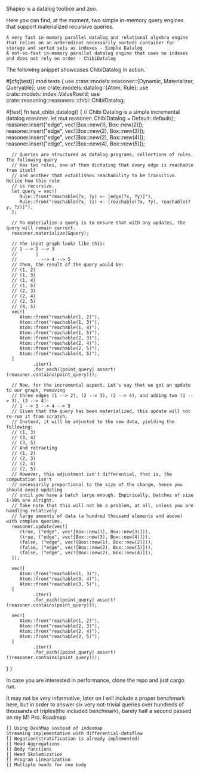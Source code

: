 Shapiro is a datalog toolbox and zoo.

Here you can find, at the moment, two simple in-memory query engines that support materialized recursive queries.

    A very fast in-memory parallel datalog and relational algebra engine that relies on an ordered(not necessarily sorted) container for storage and sorted sets as indexes - Simple Datalog
    A not-so-fast in-memory parallel datalog engine that uses no indexes and does not rely on order - ChibiDatalog

The following snippet showcases ChibiDatalog in action.

#[cfg(test)]
mod tests {
   use crate::models::reasoner::{Dynamic, Materializer, Queryable};
   use crate::models::datalog::{Atom, Rule};
   use crate::models::index::ValueRowId;
   use crate::reasoning::reasoners::chibi::ChibiDatalog;

   #[test]
   fn test_chibi_datalog() {
      // Chibi Datalog is a simple incremental datalog reasoner.
      let mut reasoner: ChibiDatalog = Default::default();
      reasoner.insert("edge", vec![Box::new(1), Box::new(2)]);
      reasoner.insert("edge", vec![Box::new(2), Box::new(3)]);
      reasoner.insert("edge", vec![Box::new(2), Box::new(4)]);
      reasoner.insert("edge", vec![Box::new(4), Box::new(5)]);

      // Queries are structured as datalog programs, collections of rules. The following query
      // has two rules, one of them dictating that every edge is reachable from itself
      // and another that establishes reachability to be transitive. Notice how this rule
      // is recursive.
      let query = vec![
         Rule::from("reachable(?x, ?y) <- [edge(?x, ?y)]"),
         Rule::from("reachable(?x, ?z) <- [reachable(?x, ?y), reachable(?y, ?z)]"),
      ];

      // To materialize a query is to ensure that with any updates, the query will remain correct.
      reasoner.materialize(&query);

      // The input graph looks like this:
      // 1 --> 2 --> 3
      //       |
      //         --> 4 --> 5
      // Then, the result of the query would be:
      // (1, 2)
      // (1, 3)
      // (1, 4)
      // (1, 5)
      // (2, 3)
      // (2, 4)
      // (2, 5)
      // (4, 5)
      vec![
         Atom::from("reachable(1, 2)"),
         Atom::from("reachable(1, 3)"),
         Atom::from("reachable(1, 4)"),
         Atom::from("reachable(1, 5)"),
         Atom::from("reachable(2, 3)"),
         Atom::from("reachable(2, 4)"),
         Atom::from("reachable(2, 5)"),
         Atom::from("reachable(4, 5)"),
      ]
              .iter()
              .for_each(|point_query| assert!(reasoner.contains(point_query)));

      // Now, for the incremental aspect. Let's say that we got an update to our graph, removing
      // three edges (1 --> 2), (2 --> 3), (2 --> 4), and adding two (1 --> 3), (3 --> 4):
      // 1 --> 3 --> 4 --> 5
      // Given that the query has been materialized, this update will not re-run it from scratch.
      // Instead, it will be adjusted to the new data, yielding the following:
      // (1, 3)
      // (3, 4)
      // (3, 5)
      // And retracting
      // (1, 2)
      // (2, 3)
      // (2, 4)
      // (2, 5)
      // However, this adjustment isn't differential, that is, the computation isn't
      // necessarily proportional to the size of the change, hence you should avoid updating
      // until you have a batch large enough. Empirically, batches of size 1-10% are alright.
      // Take note that this will not be a problem, at all, unless you are handling relatively
      // large amounts of data (a hundred thousand elements and above) with complex queries.
      reasoner.update(vec![
         (true, ("edge", vec![Box::new(1), Box::new(3)])),
         (true, ("edge", vec![Box::new(3), Box::new(4)])),
         (false, ("edge", vec![Box::new(1), Box::new(2)])),
         (false, ("edge", vec![Box::new(2), Box::new(3)])),
         (false, ("edge", vec![Box::new(2), Box::new(4)])),
      ]);

      vec![
         Atom::from("reachable(1, 3)"),
         Atom::from("reachable(3, 4)"),
         Atom::from("reachable(3, 5)"),
      ]
              .iter()
              .for_each(|point_query| assert!(reasoner.contains(point_query)));

      vec![
         Atom::from("reachable(1, 2)"),
         Atom::from("reachable(2, 3)"),
         Atom::from("reachable(2, 4)"),
         Atom::from("reachable(2, 5)"),
      ]
              .iter()
              .for_each(|point_query| assert!(!reasoner.contains(point_query)));
   }
}

In case you are interested in performance, clone the repo and just cargo run.

It may not be very informative, later on I will include a proper benchmark here, but in order to answer six very not-trivial queries over hundreds of thousands of triples(the included benchmark), barely half a second passed on my M1 Pro.
Roadmap

    [] Using DashMap instead of indexmap
    Streaming implementation with differential-dataflow
    [] Negation(stratification is already implemented)
    [] Head Aggregations
    [] Body functions
    [] Head Skolemization
    [] Program Linearization
    [] Multiple heads for one body
